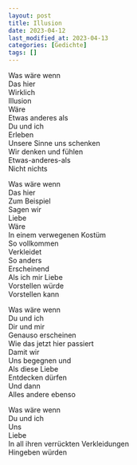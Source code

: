 ```yaml
---
layout: post
title: Illusion
date: 2023-04-12
last_modified_at: 2023-04-13 
categories: [Gedichte]
tags: []
---
```


Was wäre wenn  
Das hier  
Wirklich  
Illusion  
Wäre  
Etwas anderes als  
Du und ich  
Erleben  
Unsere Sinne uns schenken   
Wir denken und fühlen  
Etwas-anderes-als  
Nicht nichts

Was wäre wenn  
Das hier  
Zum Beispiel  
Sagen wir  
Liebe  
Wäre  
In einem verwegenen Kostüm  
So vollkommen  
Verkleidet  
So anders  
Erscheinend  
Als ich mir Liebe  
Vorstellen würde  
Vorstellen kann

Was wäre wenn  
Du und ich  
Dir und mir  
Genauso erscheinen  
Wie das jetzt hier passiert  
Damit wir  
Uns begegnen und  
Als diese Liebe  
Entdecken dürfen  
Und dann  
Alles andere ebenso

Was wäre wenn  
Du und ich  
Uns  
Liebe  
In all ihren verrückten Verkleidungen  
Hingeben würden